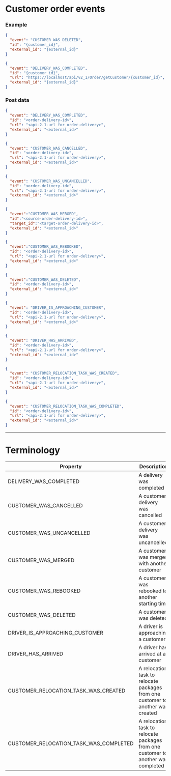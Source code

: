 # Customer order events

### Example

```JSON
{
  "event": "CUSTOMER_WAS_DELETED",
  "id": "{customer_id}",
  "external_id": "{external_id}"
}
```
```JSON
{
  "event": "DELIVERY_WAS_COMPLETED",
  "id": "{customer_id}",
  "url": "https://localhost/api/v2_1/Order/getCustomer/{customer_id}",
  "external_id": "{external_id}"
}
```


### Post data
```JSON
{  
  "event": "DELIVERY_WAS_COMPLETED",
  "id": "<order-delivery-id>",
  "url": "<api-2.1-url for order-delivery>",
  "external_id": "<external_id>"
}
```
```JSON
{  
  "event": "CUSTOMER_WAS_CANCELLED",
  "id": "<order-delivery-id>",
  "url": "<api-2.1-url for order-delivery>",
  "external_id": "<external_id>"
}
```
```JSON
{  
  "event": "CUSTOMER_WAS_UNCANCELLED",
  "id": "<order-delivery-id>",
  "url": "<api-2.1-url for order-delivery>",
  "external_id": "<external_id>"
}
```
```JSON
{
  "event":"CUSTOMER_WAS_MERGED",
  "id":"<source-order-delivery-id>",
  "target_id":"<target-order-delivery-id>",
  "external_id": "<external_id>"
}
```
```JSON
{
  "event":"CUSTOMER_WAS_REBOOKED",
  "id": "<order-delivery-id>",
  "url": "<api-2.1-url for order-delivery>",
  "external_id": "<external_id>"
}
```
```JSON
{
  "event":"CUSTOMER_WAS_DELETED",
  "id": "<order-delivery-id>",
  "external_id": "<external_id>"
}
```
```JSON
{
  "event": "DRIVER_IS_APPROACHING_CUSTOMER",
  "id": "<order-delivery-id>",
  "url": "<api-2.1-url for order-delivery>",
  "external_id": "<external_id>"
}
```
```JSON
{
  "event": "DRIVER_HAS_ARRIVED",
  "id": "<order-delivery-id>",
  "url": "<api-2.1-url for order-delivery>",
  "external_id": "<external_id>"
}
```
```JSON
{
  "event": "CUSTOMER_RELOCATION_TASK_WAS_CREATED",
  "id": "<order-delivery-id>",
  "url": "<api-2.1-url for order-delivery>",
  "external_id": "<external_id>"
}
```
```JSON
{
  "event": "CUSTOMER_RELOCATION_TASK_WAS_COMPLETED",
  "id": "<order-delivery-id>",
  "url": "<api-2.1-url for order-delivery>",
  "external_id": "<external_id>"
}
```

---

# Terminology

|Property             |Description|
|---------------------|-----------|
|DELIVERY_WAS_COMPLETED|A delivery was completed|
|CUSTOMER_WAS_CANCELLED|A customer delivery was cancelled|
|CUSTOMER_WAS_UNCANCELLED|A customer delivery was uncancelled|
|CUSTOMER_WAS_MERGED|A customer was merger with another customer|
|CUSTOMER_WAS_REBOOKED|A customer was rebooked to another starting time|
|CUSTOMER_WAS_DELETED|A customer was deleted|
|DRIVER_IS_APPROACHING_CUSTOMER|A driver is approaching a customer|
|DRIVER_HAS_ARRIVED|A driver has arrived at a customer|
|CUSTOMER_RELOCATION_TASK_WAS_CREATED|A relocation task to relocate packages from one customer to another was created|
|CUSTOMER_RELOCATION_TASK_WAS_COMPLETED|A relocation task to relocate packages from one customer to another was completed|
